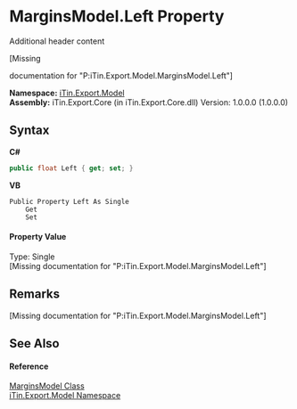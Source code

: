 # MarginsModel.Left Property 
Additional header content 

\[Missing <summary> documentation for "P:iTin.Export.Model.MarginsModel.Left"\]

**Namespace:**&nbsp;<a href="ef57ffcc-e95e-b212-5a46-9aa6f5a3511f">iTin.Export.Model</a><br />**Assembly:**&nbsp;iTin.Export.Core (in iTin.Export.Core.dll) Version: 1.0.0.0 (1.0.0.0)

## Syntax

**C#**<br />
``` C#
public float Left { get; set; }
```

**VB**<br />
``` VB
Public Property Left As Single
	Get
	Set
```


#### Property Value
Type: Single<br />\[Missing <value> documentation for "P:iTin.Export.Model.MarginsModel.Left"\]

## Remarks
\[Missing <remarks> documentation for "P:iTin.Export.Model.MarginsModel.Left"\]

## See Also


#### Reference
<a href="9169ba51-2f2d-0b19-403d-e4673fa0563e">MarginsModel Class</a><br /><a href="ef57ffcc-e95e-b212-5a46-9aa6f5a3511f">iTin.Export.Model Namespace</a><br />